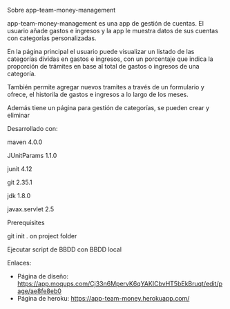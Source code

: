 Sobre app-team-money-management

app-team-money-management es una app de gestión de cuentas. El usuario añade gastos e ingresos y la app le muestra datos de sus cuentas con categorías personalizadas.

En la página principal el usuario puede visualizar un listado de las categorías dividas en gastos e ingresos, con un porcentaje que indica la proporción de trámites en base al total de gastos o ingresos de una categoría.

También permite agregar nuevos tramites a través de un formulario y ofrece, el historila de gastos e ingresos a lo largo de los meses.

Además tiene un página para gestión de categorías, se pueden crear y eliminar

Desarrollado con:

maven 4.0.0

JUnitParams 1.1.0

junit 4.12

git 2.35.1

jdk 1.8.0

javax.servlet 2.5

Prerequisites

git init . on project folder

Ejecutar script de BBDD con BBDD local

Enlaces:
- Página de diseño: https://app.moqups.com/Cj33n6MpervK6qYAKICbvHT5bEkBruqt/edit/page/ae8fe8eb0
- Página de heroku: https://app-team-money.herokuapp.com/
